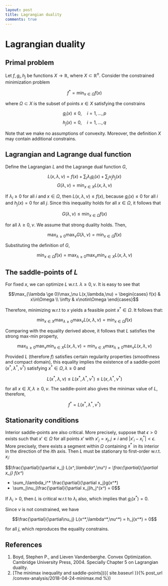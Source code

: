 ```yaml
---
layout: post
title: Lagrangian duality
comments: true
---
```

# Lagrangian duality

## Primal problem

Let $f,g_i,h_j$ be functions $X\rightarrow\mathbb R$, where $X\subset\mathbb R^n$. Consider the constrained minimization problem

$$f^* = \min_{x\in\Omega} f(x)$$

where $\Omega\subset X$ is the subset of points $x\in X$ satisfying the constrains

$$g_i(x)\le0,\quad i=1,\dots,p$$
$$h_j(x)=0,  \quad i=1,\dots,q$$

Note that we make no assumptions of convexity. Moreover, the definition $X$ may contain additional constrains.

## Lagrangian and Lagrange dual function

Define the Lagrangian $L$ and the Lagrange dual function $G$,

$$L(x,\lambda,\nu) = f(x) + \sum_i\lambda_i g_i(x) + \sum_j\nu_jh_j(x)$$
$$G(\lambda,\nu) = \min_{x\in X} L(x,\lambda,\nu)$$

If $\lambda_i\ge0$ for all $i$ and $x\in\Omega$, then $L(x,\lambda,\nu)\le f(x)$, because $g_i(x)\le0$ for all $i$ and $h_j(x)=0$ for all $j$. Since this inequality holds for all $x\in\Omega$, it follows that

$$G(\lambda,\nu) \le \min_{x\in\Omega} f(x)$$

for all $\lambda\ge0,\nu$. We assume that strong duality holds. Then,

$$\max_{\lambda\ge0}\max_\nu G(\lambda,\nu) = \min_{x\in\Omega}f(x)$$

Substituting the definition of $G$,

$$\min_{x\in\Omega}f(x) = \max_{\lambda\ge0}\max_\nu\min_{x\in X}L(x,\lambda,\nu)$$

## The saddle-points of $L$

For fixed $x$, we can optimize $L$ w.r.t. $\lambda\ge0,\nu$. It is easy to see that

$$\max_{\lambda \ge 0}\max_\nu L(x,\lambda,\nu) =
\begin{cases}
  f(x)      & x\in\Omega \\
  \infty    & x\notin\Omega
\end{cases}$$

Therefore, minimizing w.r.t to $x$ yields a feasible point $x^*\in\Omega$. It follows that:

$$\min_{x\in X}\max_{\lambda\ge0}\max_\nu L(x,\lambda,\nu) = \min_{x\in\Omega}f(x)$$

Comparing with the equality derived above, it follows that $L$ satisfies the strong max-min property,

$$\max_{\lambda\ge0}\max_\nu\min_{x\in X}L(x,\lambda,\nu)
= \min_{x\in X}\max_{\lambda\ge0}\max_\nu L(x,\lambda,\nu)$$

Provided $L$ (therefore $f$) satisfies certain regularity properties (smoothness and compact domain), this equality implies the existence of a saddle-point $(x^*,\lambda^*,\nu^*)$ satisfying $x^*\in\Omega,\lambda\ge0$ and

$$L(x^*,\lambda,\nu) \le L(x^*,\lambda^*,\nu^*) \le L(x,\lambda^*,\nu^*)$$

for all $x\in X,\lambda\ge0,\nu$. The saddle-point also gives the minimax value of $L$, therefore,

$$f^* = L(x^*,\lambda^*,\nu^*)$$

## Stationarity conditions

Interior saddle-points are also critical. More precisely, suppose that $\epsilon>0$ exists such that $x'\in\Omega$ for all points $x'$ with $x'_j=x_j,j\ne i$ and $|x'_i - x_i^*| < \epsilon$. More precisely, there exists a segment within $\Omega$ containing $x^*$ in its interior in the direction of the $i$th axis. Then $L$ must be stationary to first-order w.r.t. $x_i$:

$$\frac{\partial}{\partial x_j} L(x^*,\lambda^*,\nu^*)
= \frac{\partial}{\partial x_j} f(x^*)
+ \sum_i\lambda_i^* \frac{\partial}{\partial x_j}g(x^*)
+ \sum_j\nu_j\frac{\partial}{\partial x_j}h_j^*(x^*) = 0$$

If $\lambda_i>0$, then $L$ is critical w.r.t to $\lambda_i$ also, which implies that $g_i(x^*)=0$.

Since $\nu$ is not constrained, we have

$$\frac{\partial}{\partial\nu_j} L(x^*,\lambda^*,\nu^*) = h_j(x^*) = 0$$

for all $j$, which reproduces the equality constrains.

## References

1. Boyd, Stephen P., and Lieven Vandenberghe. Convex Optimization. Cambridge University Press, 2004. Specially Chapter 5 on Lagrangian duality.
2. [The minimax inequality and saddle-points]({{ site.baseurl }}{% post_url /convex-analysis/2018-04-24-minimax.md %})